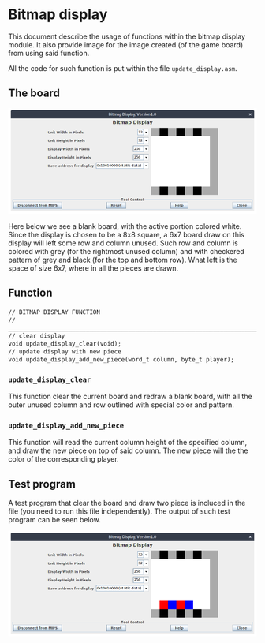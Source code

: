 # Bitmap display

This document describe the usage of functions within the bitmap display module. It also provide
image for the image created (of the game board) from using said function.

All the code for such function is put within the file `update_display.asm`.

## The board

![The blank board](doc_image/update_display_blank_board.png)

Here below we see a blank board, with the active portion colored white. Since the display is chosen
to be a 8x8 square, a 6x7 board draw on this display will left some row and column unused. Such row
and column is colored with grey (for the rightmost unused column) and with checkered pattern of grey
and black (for the top and bottom row). What left is the space of size 6x7, where in all the pieces
are drawn.

## Function

```{.c}
// BITMAP DISPLAY FUNCTION
// ____________________________________________________________________________
// clear display
void update_display_clear(void);
// update display with new piece
void update_display_add_new_piece(word_t column, byte_t player);
```

### `update_display_clear`

This function clear the current board and redraw a blank board, with all the outer unused column and
row outlined with special color and pattern.

### `update_display_add_new_piece`

This function will read the current column height of the specified column, and draw the new piece on
top of said column. The new piece will the the color of the corresponding player.

## Test program

A test program that clear the board and draw two piece is incluced in the file (you need to run this
file independently). The output of such test program can be seen below.

![Output of the test program](doc_image/update_display_test_output.png)
